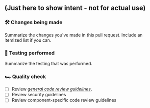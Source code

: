 ## (Just here to show intent - not for actual use)

### 🛠 Changes being made

Summarize the changes you've made in this pull request. Include an itemized list if you can.

### 🧪 Testing performed

Summarize the testing that was performed.

### 🏎 Quality check

- [ ] Review *[general code review guidelines](https://lantana.atlassian.net/wiki/x/CQDpIg)*.
- [ ] Review security guidelines
- [ ] Review component-specific code review guidelines
